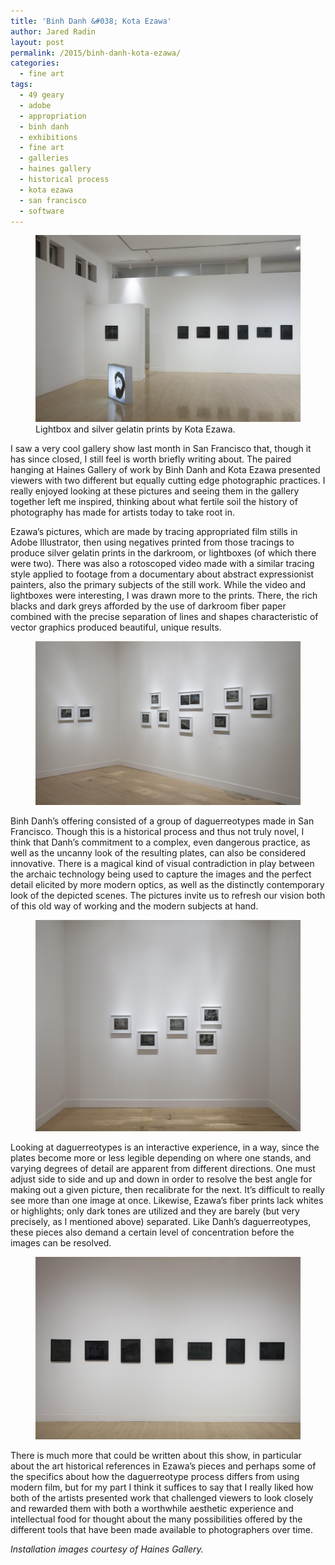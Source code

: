 ```yaml
---
title: 'Binh Danh &#038; Kota Ezawa'
author: Jared Radin
layout: post
permalink: /2015/binh-danh-kota-ezawa/
categories:
  - fine art
tags:
  - 49 geary
  - adobe
  - appropriation
  - binh danh
  - exhibitions
  - fine art
  - galleries
  - haines gallery
  - historical process
  - kota ezawa
  - san francisco
  - software
---
```

<figure>
<img src="/assets/2015/01/IMG_0423-1024x721.jpg" alt="Kota Ezawa at Haines Gallery" />
<figcaption>
Lightbox and silver gelatin prints by Kota Ezawa.
</figcaption>
</figure>
I saw a very cool gallery show last month in San Francisco that, though it has since closed, I still feel is worth briefly writing about. The paired hanging at Haines Gallery of work by Binh Danh and Kota Ezawa presented viewers with two different but equally cutting edge photographic practices. I really enjoyed looking at these pictures and seeing them in the gallery together left me inspired, thinking about what fertile soil the history of photography has made for artists today to take root in.

<!--more-->

Ezawa&#8217;s pictures, which are made by tracing appropriated film stills in Adobe Illustrator, then using negatives printed from those tracings to produce silver gelatin prints in the darkroom, or lightboxes (of which there were two). There was also a rotoscoped video made with a similar tracing style applied to footage from a documentary about abstract expressionist painters, also the primary subjects of the still work. While the video and lightboxes were interesting, I was drawn more to the prints. There, the rich blacks and dark greys afforded by the use of darkroom fiber paper combined with the precise separation of lines and shapes characteristic of vector graphics produced beautiful, unique results.

<figure>
<img src="/assets/2015/01/IMG_0424-1024x632.jpg" alt="Binh Danh at Haines Gallery" />
</figure>

Binh Danh&#8217;s offering consisted of a group of daguerreotypes made in San Francisco. Though this is a historical process and thus not truly novel, I think that Danh&#8217;s commitment to a complex, even dangerous practice, as well as the uncanny look of the resulting plates, can also be considered innovative. There is a magical kind of visual contradiction in play between the archaic technology being used to capture the images and the perfect detail elicited by more modern optics, as well as the distinctly contemporary look of the depicted scenes. The pictures invite us to refresh our vision both of this old way of working and the modern subjects at hand.

<figure>
<img src="/assets/2015/01/IMG_0404-1024x817.jpg" alt="Binh Danh at Haines Gallery" />
</figure>

Looking at daguerreotypes is an interactive experience, in a way, since the plates become more or less legible depending on where one stands, and varying degrees of detail are apparent from different directions. One must adjust side to side and up and down in order to resolve the best angle for making out a given picture, then recalibrate for the next. It&#8217;s difficult to really see more than one image at once. Likewise, Ezawa&#8217;s fiber prints lack whites or highlights; only dark tones are utilized and they are barely (but very precisely, as I mentioned above) separated. Like Danh&#8217;s daguerreotypes, these pieces also demand a certain level of concentration before the images can be resolved.

<figure>
<img src="/assets/2015/01/IMG_0412-1024x705.jpg" alt="Kota Ezawa at Haines Gallery" />
</figure>

There is much more that could be written about this show, in particular about the art historical references in Ezawa&#8217;s pieces and perhaps some of the specifics about how the daguerreotype process differs from using modern film, but for my part I think it suffices to say that I really liked how both of the artists presented work that challenged viewers to look closely and rewarded them with both a worthwhile aesthetic experience and intellectual food for thought about the many possibilities offered by the different tools that have been made available to photographers over time.

*Installation images courtesy of Haines Gallery.*
